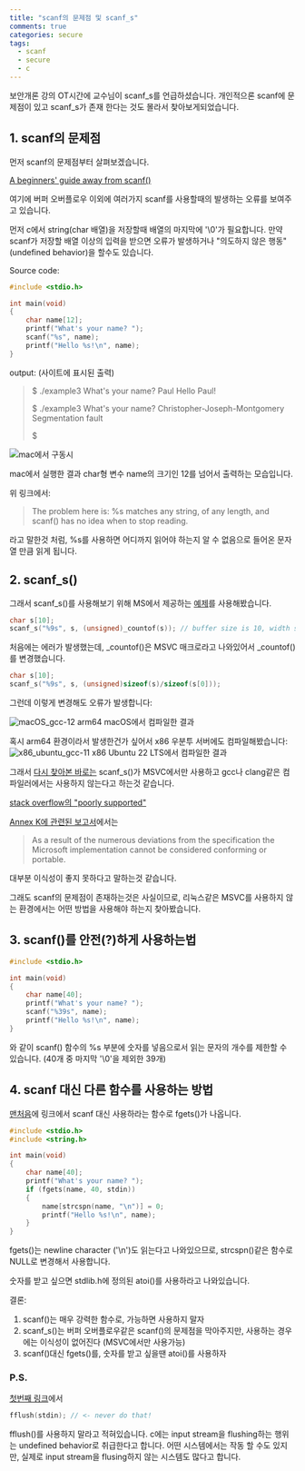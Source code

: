 ```yaml
---
title: "scanf의 문제점 및 scanf_s"
comments: true
categories: secure
tags:
  - scanf
  - secure
  - c
---
```


보안개론 강의 OT시간에 교수님이 scanf_s를 언급하셨습니다. 개인적으론 scanf에 문제점이 있고 scanf_s가 존재 한다는 것도 몰라서 찾아보게되었습니다.

## 1. scanf의 문제점

먼저 scanf의 문제점부터 살펴보겠습니다.

[A beginners' guide away from scanf()](https://sekrit.de/webdocs/c/beginners-guide-away-from-scanf.html)

여기에 버퍼 오버플로우 이외에 여러가지 scanf를 사용할때의 발생하는 오류를 보여주고 있습니다.

먼저 c에서 string(char 배열)을 저장할때 배열의 마지막에 '\0'가 필요합니다. 만약 scanf가 저장할 배열 이상의 입력을 받으면 오류가 발생하거나 "의도하지 않은 행동"(undefined behavior)을 할수도 있습니다.

Source code:
```c
#include <stdio.h>

int main(void)
{
    char name[12];
    printf("What's your name? ");
    scanf("%s", name);
    printf("Hello %s!\n", name);
}
```

output: (사이트에 표시된 출력)
>$ ./example3
>What's your name? Paul
>Hello Paul!
>
>$ ./example3
>What's your name? Christopher-Joseph-Montgomery
>Segmentation fault
>
>$

![mac에서 구동시](https://github.com/JustYOLO/justyolo.github.io/assets/31424495/7ac49e2a-08f2-4f59-a402-be5590740663)

mac에서 실행한 결과 char형 변수 name의 크기인 12를 넘어서 출력하는 모습입니다.

위 링크에서:
>The problem here is: %s matches any string, of any length, and scanf() has no idea when to stop reading. 

라고 말한것 처럼, %s를 사용하면 어디까지 읽어야 하는지 알 수 없음으로 들어온 문자열 만큼 읽게 됩니다.


## 2. scanf_s()

그래서 scanf_s()를 사용해보기 위해 MS에서 제공하는 [예제](https://learn.microsoft.com/en-us/cpp/c-runtime-library/reference/scanf-s-scanf-s-l-wscanf-s-wscanf-s-l?view=msvc-170)를 사용해봤습니다.

```c
char s[10];
scanf_s("%9s", s, (unsigned)_countof(s)); // buffer size is 10, width specification is 9
```

처음에는 에러가 발생했는데, _countof()은 MSVC 매크로라고 나와있어서 _countof()를 변경했습니다.

```c
char s[10];
scanf_s("%9s", s, (unsigned)sizeof(s)/sizeof(s[0]));
```

그런데 이렇게 변경해도 오류가 발생합니다:

![macOS_gcc-12](https://github.com/JustYOLO/justyolo.github.io/assets/31424495/e63038bc-1a49-4cb7-9e8f-84d6d1161684)
arm64 macOS에서 컴파일한 결과

혹시 arm64 환경이라서 발생한건가 싶어서 x86 우분투 서버에도 컴파일해봤습니다:
![x86_ubuntu_gcc-11](https://github.com/JustYOLO/justyolo.github.io/assets/31424495/8f344955-80f6-4f6d-ac21-9c4f1805deda)
x86 Ubuntu 22 LTS에서 컴파일한 결과

그래서 [다시 찾아본 바로는](https://stackoverflow.com/questions/65471315/scanf-s-is-not-included-in-c11) scanf_s()가 MSVC에서만 사용하고 gcc나 clang같은 컴파일러에서는 사용하지 않는다고 하는것 같습니다.

[stack overflow의 "poorly supported"](https://stackoverflow.com/questions/47867130/stdc-lib-ext1-availability-in-gcc-and-clang)

[Annex K에 관련된 보고서](https://www.open-std.org/jtc1/sc22/wg14/www/docs/n1967.htm#impementations)에서는 
> As a result of the numerous deviations from the specification the Microsoft implementation cannot be considered conforming or portable.

대부분 이식성이 좋지 못하다고 말하는것 같습니다.

그래도 scanf의 문제점이 존재하는것은 사실이므로, 리눅스같은 MSVC를 사용하지 않는 환경에서는 어떤 방법을 사용해야 하는지 찾아봤습니다.


## 3. scanf()를 안전(?)하게 사용하는법

```c
#include <stdio.h>

int main(void)
{
    char name[40];
    printf("What's your name? ");
    scanf("%39s", name);
    printf("Hello %s!\n", name);
}
```
와 같이 scanf() 함수의 %s 부분에 숫자를 넣음으로서 읽는 문자의 개수를 제한할 수 있습니다. (40개 중 마지막 '\0'을 제외한 39개)

## 4. scanf 대신 다른 함수를 사용하는 방법

[맨처음](https://sekrit.de/webdocs/c/beginners-guide-away-from-scanf.html)에 링크에서 scanf 대신 사용하라는 함수로 fgets()가 나옵니다.

```c
#include <stdio.h>
#include <string.h>

int main(void)
{
    char name[40];
    printf("What's your name? ");
    if (fgets(name, 40, stdin))
    {
        name[strcspn(name, "\n")] = 0;
        printf("Hello %s!\n", name);
    }
}
```
fgets()는 newline character ('\n')도 읽는다고 나와있으므로, strcspn()같은 함수로 NULL로 변경해서 사용합니다.

숫자를 받고 싶으면 stdlib.h에 정의된 atoi()를 사용하라고 나와있습니다.

결론:
1. scanf()는 매우 강력한 함수로, 가능하면 사용하지 말자
2. scanf_s()는 버퍼 오버플로우같은 scanf()의 문제점을 막아주지만, 사용하는 경우에는 이식성이 없어진다 (MSVC에서만 사용가능)
3. scanf()대신 fgets()를, 숫자를 받고 싶을땐 atoi()를 사용하자

### P.S.

[첫번째 링크](https://sekrit.de/webdocs/c/beginners-guide-away-from-scanf.html)에서 

```c
fflush(stdin); // <- never do that!
```

fflush()를 사용하지 말라고 적혀있습니다.
c에는 input stream을 flushing하는 행위는 undefined behavior로 취급한다고 합니다. 어떤 시스템에서는 작동 할 수도 있지만, 실제로 input stream을 flusing하지 않는 시스템도 많다고 합니다.